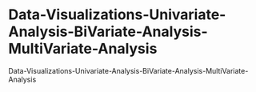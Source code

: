 # Data-Visualizations-Univariate-Analysis-BiVariate-Analysis-MultiVariate-Analysis
Data-Visualizations-Univariate-Analysis-BiVariate-Analysis-MultiVariate-Analysis
